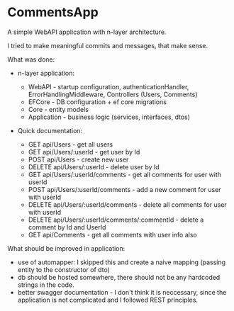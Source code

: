 # CommentsApp

A simple WebAPI application with n-layer architecture.

I tried to make meaningful commits and messages, that make sense.

What was done:
- n-layer application:
    - WebAPI - startup configuration, authenticationHandler, ErrorHandlingMiddleware, Controllers (Users, Comments)
    - EFCore - DB configuration + ef core migrations
    - Core - entity models
    - Application - business logic (services, interfaces, dtos)
    
- Quick documentation:
    - GET api/Users - get all users
    - GET api/Users/:userId - get user by Id
    - POST api/Users - create new user
    - DELETE api/Users/:userId - delete user by Id
    - GET api/Users/:userId/comments - get all comments for user with userId
    - POST api/Users/:userId/comments - add a new comment for user with userId
    - DELETE api/Users/:userId/comments - delete all comments for user with userId
    - DELETE api/Users/:userId/comments/:commentId - delete a comment by Id and UserId
    - GET api/Comments - get all comments with user info also

What should be improved in application:
- use of automapper: I skipped this and create a naive mapping (passing entity to the constructor of dto)
- db should be hosted somewhere, there should not be any hardcoded strings in the code.
- better swagger documentation - I don't think it is neccessary, since the application is not complicated and I followed REST principles.
